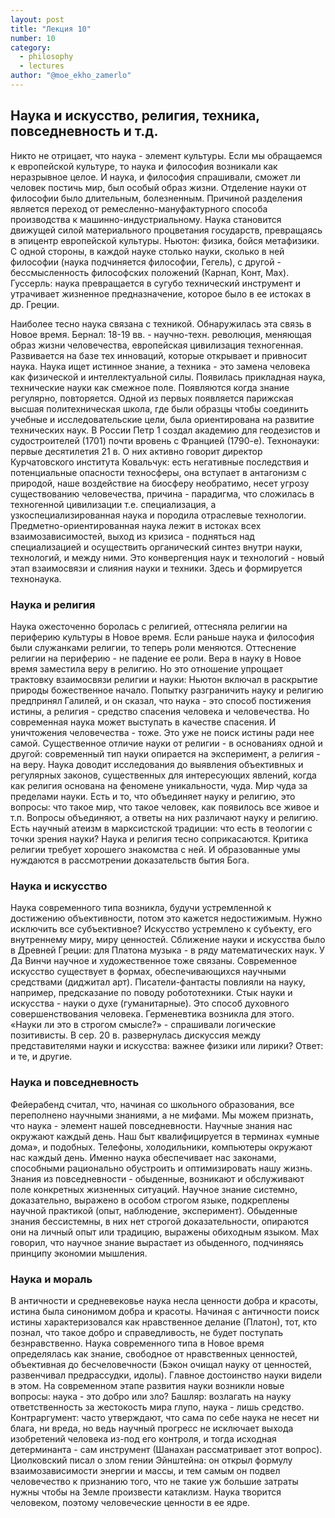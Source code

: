```yaml
---
layout: post
title: "Лекция 10"
number: 10
category:
  - philosophy
  - lectures
author: "@moe_ekho_zamerlo"
---
```


## Наука и искусство, религия, техника, повседневность и т.д.
Никто не отрицает, что наука - элемент культуры. Если мы обращаемся к европейской культуре, то наука и философия возникали как неразрывное целое. И наука, и философия спрашивали, сможет ли человек постичь мир, был особый образ жизни. Отделение науки от философии было длительным, болезненным. Причиной разделения является переход от ремесленно-мануфактурного способа производства к машинно-индустриальному. Наука становится движущей силой материального процветания государств, превращаясь в эпицентр европейской культуры. Ньютон: физика, бойся метафизики. С одной стороны, в каждой науке столько науки, сколько в ней философии (наука подчиняется философии, Гегель), с другой - бессмысленность философских положений (Карнап, Конт, Мах). Гуссерль: наука превращается в сугубо технический инструмент и утрачивает жизненное предназначение, которое было в ее истоках в др. Греции.

Наиболее тесно наука связана с техникой. Обнаружилась эта связь в Новое время. Бернал: 18-19 вв. - научно-техн. революция, меняющая образ жизни человечества, европейская цивилизация техногенная. Развивается на базе тех инноваций, которые открывает и привносит наука. Наука ищет истинное знание, а техника - это замена человека как физической и интеллектуальной силы. Появилась прикладная наука, технические науки как смежное поле. Появляются когда знание регулярно, повторяется. Одной из первых появляется парижская высшая политехническая школа, где были образцы чтобы соединить учебные и исследовательские цели, была ориентирована на развитие технических наук. В России Петр 1 создал академию для геодезистов и судостроителей (1701) почти вровень с Францией (1790-е). Технонауки: первые десятилетия 21 в. О них активно говорит директор Курчатовского института Ковальчук: есть негативные последствия и потенциальные опасности техносферы, она вступает в антагонизм с природой, наше воздействие на биосферу необратимо, несет угрозу существованию человечества, причина - парадигма, что сложилась в техногенной цивилизации т.е. специализация, а узкоспециализированная наука и породила отраслевые технологии. Предметно-ориентированная наука лежит в истоках всех взаимозависимостей, выход из кризиса - подняться над специализацией и осуществить органический синтез внутри науки, технологий, и между ними. Это конвергенция наук и технологий - новый этап взаимосвязи и слияния науки и техники. Здесь и формируется технонаука.

### Наука и религия
Наука ожесточенно боролась с религией, оттесняла религии на периферию культуры в Новое время. Если раньше наука и философия были служанками религии, то теперь роли меняются. Оттеснение религии на периферию - не падение ее роли. Вера в науку в Новое время заместила веру в религию. Но это отношение упрощает трактовку взаимосвязи религии и науки: Ньютон включал в раскрытие природы божественное начало. Попытку разграничить науку и религию предпринял Галилей, и он сказал, что наука - это способ постижения истины, а религия - средство спасения человека и человечества. Но современная наука может выступать в качестве спасения. И уничтожения человечества - тоже. Это уже не поиск истины ради нее самой. Существенное отличие науки от религии - в основаниях одной и другой: современный тип науки опирается на эксперимент, а религия - на веру. Наука доводит исследования до выявления объективных и регулярных законов, существенных для интересующих явлений, когда как религия основана на феномене уникальности, чуда. Мир чуда за пределами науки. Есть и то, что объединяет науку и религию, это вопросы: что такое мир, что такое человек, как появилось все живое и т.п. Вопросы объединяют, а ответы на них различают науку и религию. Есть научный атеизм в марксистской традиции: что есть в теологии с точки зрения науки? Наука и религия тесно соприкасаются. Критика религии требует хорошего знакомства с ней. И образованные умы нуждаются в рассмотрении доказательств бытия Бога.

### Наука и искусство
Наука современного типа возникла, будучи устремленной к достижению объективности, потом это кажется недостижимым. Нужно исключить все субъективное? Искусство устремлено к субъекту, его внутреннему миру, миру ценностей. Сближение науки и искусства было в Древней Греции: для Платона музыка - в ряду математических наук. У Да Винчи научное и художественное тоже связаны. Современное искусство существует в формах, обеспечивающихся научными средствами (диджитал арт). Писатели-фантасты повлияли на науку, например, предсказание по поводу робототехники. Стык науки и искусства - науки о духе (гуманитарные). Это способ духовного совершенствования человека. Герменевтика возникла для этого. «Науки ли это в строгом смысле?» - спрашивали логические позитивисты. В сер. 20 в. развернулась дискуссия между представителями науки и искусства: важнее физики или лирики? Ответ: и те, и другие.

### Наука и повседневность
Фейерабенд считал, что, начиная со школьного образования, все переполнено научными знаниями, а не мифами. Мы можем признать, что наука - элемент нашей повседневности. Научные знания нас окружают каждый день. Наш быт квалифицируется в терминах «умные дома», и подобных. Телефоны, холодильники, компьютеры окружают нас каждый день. Именно наука обеспечивает нас законами, способными рационально обустроить и оптимизировать нашу жизнь. Знания из повседневности - обыденные, возникают и обслуживают поле конкретных жизненных ситуаций. Научное знание системно, доказательно, выражено в особом строгом языке, подкреплены научной практикой (опыт, наблюдение, эксперимент). Обыденные знания бессистемны, в них нет строгой доказательности, опираются они на личный опыт или традицию, выражены обиходным языком. Мах говорил, что научное знание вырастает из обыденного, подчиняясь принципу экономии мышления.

### Наука и мораль
В античности и средневековье наука несла ценности добра и красоты, истина была синонимом добра и красоты. Начиная с античности поиск истины характеризовался как нравственное делание (Платон), тот, кто познал, что такое добро и справедливость, не будет поступать безнравственно. Наука современного типа в Новое время определялась как знание, свободное от нравственных ценностей, объективная до бесчеловечности (Бэкон очищал науку от ценностей, развенчивал предрассудки, идолы). Главное достоинство науки видели в этом. На современном этапе развития науки возникли новые вопросы: наука - это добро или зло? Башляр: возлагать на науку ответственность за жестокость мира глупо, наука - лишь средство. Контраргумент: часто утверждают, что сама по себе наука не несет ни блага, ни вреда, но ведь научный прогресс не исключает выхода изобретений человека из-под его контроля, и тогда исходная детерминанта - сам инструмент (Шанахан рассматривает этот вопрос). Циолковский писал о злом гении Эйнштейна: он открыл формулу взаимозависимости энергии и массы, и тем самым он подвел человечество к признанию того, что не такие уж большие затраты нужны чтобы на Земле произвести катаклизм. Наука творится человеком, поэтому человеческие ценности в ее ядре.
